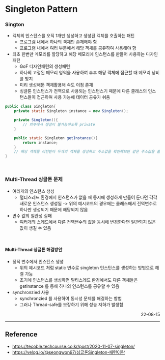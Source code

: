 # Singleton Pattern

### Sington
- 객체의 인스턴스를 오직 1개만 생성하고 생성된 객체를 호출하는 패턴
    - 프로그램 내에서 하나의 객체만 존재해야 함
    - 프로그램 내에서 여러 부분에서 해당 객체를 공유하여 사용해야 함
- 최초 한번만 메모리를 할당하고 해당 메모리에 인스턴스를 만들어 사용하는 디자인 패턴
    - GoF 디자인패턴의 생성패턴
    - 하나의 고정된 메모리 영역을 사용하여 추후 해당 객체에 접근할 때 메모리 낭비를 방지
    - 미리 생성해둔 객체활용해 속도 이점 존재
    - 싱글톤 인스턴스가 전역으로 사용되는 인스턴스기 때문에 다른 클래스의 인스턴스들이 접근하여 사용 가능해 데이터 공유가 쉬움

```java
public class Singleton{
    private static Singleton instance = new Singleton();

    private Singleton(){
        // 외부에서 생성이 불가능하도록 private
    }

    public static Singleton getInstance(){
        return instance;
    }
    // 해당 객체를 리턴받아 두개의 객체를 생성하고 주소값을 확인해보면 같은 주소값을 출력함
}
```

<br>

### Multi-Thread 싱글톤 문제
- 여러개의 인스턴스 생성
    - 멀티스레드 환경에서 인스턴스가 없을 때 동시에 생성하게 만들어 둔다면 각각 새로운 인스턴스 생성됨 -> 위의 예시코드의 경우에는 클래스에서 전역변수로 하나만 생성되기 때문에 해당되지 않음
- 변수 값의 일관성 실패
    - 여러개의 스레드에서 다른 전역변수의 값을 동시에 변경한다면 일관되지 않은 값이 생길 수 있음

<br>

#### Multi-Thread 싱글톤 해결방안 
- 정적 변수에서 인스턴스 생성
    - 위의 예시코드 처럼 static 변수로 singleton 인스턴스를 생성하는 방법으로 해결 가능
    - 초기에 인스턴스를 생성하면 멀티스레드 환경에서도 다른 객체들은 getInstance 를 통해 하나의 인스턴스를 공유할 수 있음
- synchronzied 사용
    - synchronzied 를 사용하여 동시성 문제를 해결하는 방법
    - 그러나 Thread-safe를 보장하기 위해 성능 저하가 발생함


<div style="text-align: right">22-08-15</div>

-------

## Reference
- https://tecoble.techcourse.co.kr/post/2020-11-07-singleton/
- https://velog.io/@seongwon97/싱글톤Singleton-패턴이란